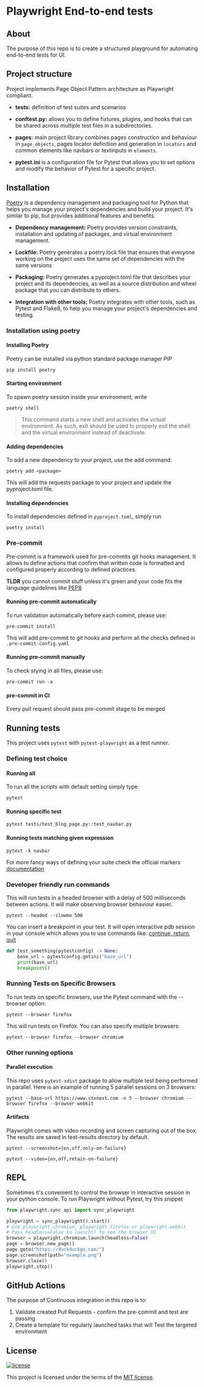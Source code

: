 # Playwright End-to-end tests

## About

The purpose of this repo is to create a structured playground for automating end-to-end tests for UI.

## Project structure

Project implements Page Object Pattern architecture as Playwright compliant.

* **tests:** definition of test suites and scenarios

* **conftest.py:** allows you to define fixtures, plugins, and hooks that can be shared across multiple test files in a
  subdirectories.
* **pages:** main project library combines pages construction and behaviour in `page_objects`, pages locator
  definition and generation in `locators` and common elements like navbars or textinputs in `elements`.
* **pytest.ini** is a configuration file for Pytest that allows you to set options and modify the behavior of Pytest for
  a specific project.

## Installation

[Poetry](https://python-poetry.org/) is a dependency management and packaging tool for Python that helps you manage your
project's dependencies and
build your project. It's similar to pip, but provides additional features and benefits.

* **Dependency management:** Poetry provides version constraints, installation and updating of packages, and virtual
  environment management.

* **Lockfile:** Poetry generates a poetry.lock file that ensures that everyone working on the project uses the same set
  of dependencies with the same versions

* **Packaging:** Poetry generates a pyproject.toml file that
  describes your project and its dependencies, as well as a source distribution and wheel package that you can
  distribute to others.

* **Integration with other tools:** Poetry integrates with other tools, such as Pytest and Flake8, to help you manage
  your project's dependencies and testing.

### Installation using poetry

#### Installing Poetry

Poetry can be installed via python standard package manager PIP

    pip install poetry

#### Starting environment

To spawn poetry session inside your environment, write

    poetry shell

> This command starts a new shell and activates the virtual environment.
> As such, exit should be used to properly exit the shell and the virtual environment instead of deactivate.

#### Adding dependencies

To add a new dependency to your project, use the add command:

    poetry add <package>

This will add the requests package to your project and update the pyproject.toml file.

#### Installing dependencies

To install dependencies defined in `pyproject.toml`, simply run

    poetry install

### Pre-commit

Pre-commit is a framework used for pre-commits git hooks management. It allows to define actions that confirm that
written code is formatted and configured properly according to defined practices.

**TLDR** you cannot commit stuff unless it's green and your code fits the language guidelines
like [PEP8](https://peps.python.org/pep-0008/)

#### Running pre-commit automatically

To run validation automatically before each commit, please use:

    pre-commit install

This will add pre-commit to git hooks and perform all the checks defined in `.pre-commit-config.yaml`

#### Running pre-commit manually

To check stying in all files, please use:

    pre-commit run -a

#### pre-commit in CI

Every pull request should pass pre-commit stage to be merged

## Running tests

This project uses `pytest` with `pytest-playwright` as a test runner.

### Defining test choice

#### Running all

To run all the scripts with default setting simply type:

    pytest

#### Running specific test

    pytest tests/test_blog_page.py::test_navbar.py

#### Running tests matching given expression

    pytest -k navbar

For more fancy ways of defining your suite check the official
markers [documentation](https://docs.pytest.org/en/latest/example/markers.html)

### Developer friendly run commands

This will run tests in a headed browser with a delay of 500 milliseconds between actions. It will make observing browser
behaviour easier.

    pytest --headed --slowmo 500

You can insert a breakpoint in your test. It will open interactive pdb session in your console which allows you to use
commands like: [continue, return, quit](https://docs.python.org/3/library/pdb.html#debugger-commands)

```python
def test_something(pytestconfig) -> None:
    base_url = pytestconfig.getini("base_url")
    print(base_url)
    breakpoint()
```

### Running Tests on Specific Browsers

To run tests on specific browsers, use the Pytest command with the --browser option:

    pytest --browser firefox

This will run tests on Firefox. You can also specify multiple browsers:

    pytest --browser firefox --browser chromium

### Other running options

#### Parallel execution

This repo uses `pytest-xdist` package to allow multiple test being performed in parallel.
Here is an example of running 5 parallel sessions on 3 browsers:

    pytest --base-url https://www.stxnext.com -n 5 --browser chromium --browser firefox --browser webkit

#### Artifacts

Playwright comes with video recording and screen capturing out of the box. The results are saved in test-results
directory by default.

    pytest --screenshot={on,off,only-on-failure}

    pytest --video={on,off,retain-on-failure}

## REPL

Sometimes it's convenient to control the browser in interactive session in your python console. To run Playwright
without Pytest, try this snippet

```python
from playwright.sync_api import sync_playwright

playwright = sync_playwright().start()
# Use playwright.chromium, playwright.firefox or playwright.webkit
# Pass headless=False to launch() to see the browser UI
browser = playwright.chromium.launch(headless=False)
page = browser.new_page()
page.goto("https://duckduckgo.com/")
page.screenshot(path="example.png")
browser.close()
playwright.stop()
```

## GitHub Actions

The purpose of Continuous integration in this repo is to:

1. Validate created Pull Requests - confirm the pre-commit and test are passing
2. Create a template for regularly launched tasks that will Test the targeted environment

## License

[![license](https://img.shields.io/badge/license-MIT-green.svg)](hhttps://github.com/bbrozyna/light-propagation/blob/master/LICENSE)

This project is licensed under the terms of the [MIT license](/LICENSE).
